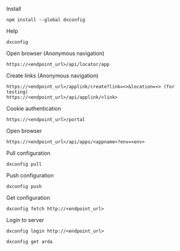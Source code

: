 Install

    npm install --global dxconfig

Help

    dxconfig

Open browser (Anonymous navigation)

    https://<endpoint_url>/api/locator/app

Create links (Anonymous navigation)

    https://<endpoint_url>/applink/create?link=<>&location=<> (for testing)
    https://<endpoint_url>/api/applink/<link>

Cookie authentication

    https://<endpoint_url>/portal

Open browser

    https://<endpoint_url>/api/apps/<appname>?env=<env>

Pull configuration

    dxconfig pull

Push configuration

    dxconfig push

Get configuration

    dxconfig fetch http://<endpoint_url>


Login to server

    dxconfig login http://<endpoint_url>

    dxconfig get arda
